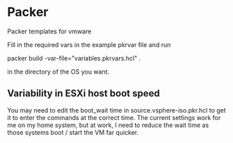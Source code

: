 # Packer
Packer templates for vmware

Fill in the required vars in the example pkrvar file and run

packer build -var-file="variables.pkrvars.hcl" .

in the directory of the OS you want.

## Variability in ESXi host boot speed

You may need to edit the boot_wait time in source.vsphere-iso.pkr.hcl to get it to enter the commands at the correct time.
The current settings work for me on my home system, but at work, I need to reduce the wait time as those systems boot / start the VM far quicker.